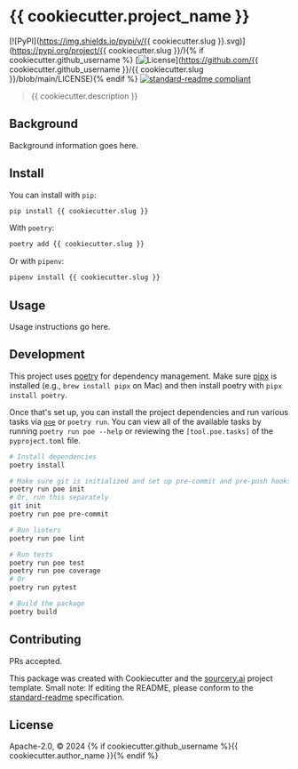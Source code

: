 # {{ cookiecutter.project_name }}

[![PyPI](https://img.shields.io/pypi/v/{{ cookiecutter.slug }}.svg)](https://pypi.org/project/{{ cookiecutter.slug }}/){% if cookiecutter.github_username %}
[![License](https://img.shields.io/badge/license-Apache%202.0-blue.svg)](https://github.com/{{ cookiecutter.github_username }}/{{ cookiecutter.slug }}/blob/main/LICENSE){% endif %}
[![standard-readme compliant](https://img.shields.io/badge/standard--readme-OK-green.svg)](https://github.com/RichardLitt/standard-readme)

> {{ cookiecutter.description }}

## Background

Background information goes here.

## Install

You can install with `pip`:

```sh
pip install {{ cookiecutter.slug }}
```

With `poetry`:

```sh
poetry add {{ cookiecutter.slug }}
```

Or with `pipenv`:

```sh
pipenv install {{ cookiecutter.slug }}
```

## Usage

Usage instructions go here.

## Development

This project uses [poetry](https://python-poetry.org/docs/#installation) for dependency management. Make sure [pipx](https://pipx.pypa.io/stable/installation/) is installed (e.g., `brew install pipx` on Mac) and then install poetry with `pipx install poetry`.

Once that's set up, you can install the project dependencies and run various tasks via [`poe`](https://poethepoet.natn.io/poetry_plugin.html) or `poetry run`. You can view all of the available tasks by running `poetry run poe --help` or reviewing the `[tool.poe.tasks]` of the `pyproject.toml` file.

```sh
# Install dependencies
poetry install

# Make sure git is initialized and set up pre-commit and pre-push hooks
poetry run poe init
# Or, run this separately
git init
poetry run poe pre-commit

# Run linters
poetry run poe lint

# Run tests
poetry run poe test
poetry run poe coverage
# Or
poetry run pytest

# Build the package
poetry build
```

## Contributing

PRs accepted.

This package was created with Cookiecutter and the [sourcery.ai](https://github.com/sourcery-ai/python-best-practices-cookiecutter) project template. Small note: If editing the README, please conform to the
[standard-readme](https://github.com/RichardLitt/standard-readme) specification.

## License

Apache-2.0, © 2024 {% if cookiecutter.github_username %}{{ cookiecutter.author_name }}{% endif %}
